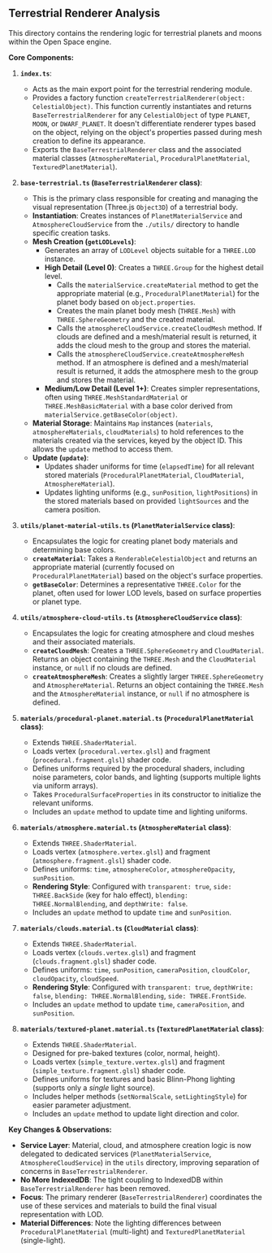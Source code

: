 ## Terrestrial Renderer Analysis

This directory contains the rendering logic for terrestrial planets and moons within the Open Space engine.

**Core Components:**

1.  **`index.ts`**:

    - Acts as the main export point for the terrestrial rendering module.
    - Provides a factory function `createTerrestrialRenderer(object: CelestialObject)`. This function currently instantiates and returns `BaseTerrestrialRenderer` for any `CelestialObject` of type `PLANET`, `MOON`, or `DWARF_PLANET`. It doesn't differentiate renderer types based on the object, relying on the object's properties passed during mesh creation to define its appearance.
    - Exports the `BaseTerrestrialRenderer` class and the associated material classes (`AtmosphereMaterial`, `ProceduralPlanetMaterial`, `TexturedPlanetMaterial`).

2.  **`base-terrestrial.ts` (`BaseTerrestrialRenderer` class)**:

    - This is the primary class responsible for creating and managing the visual representation (Three.js `Object3D`) of a terrestrial body.
    - **Instantiation**: Creates instances of `PlanetMaterialService` and `AtmosphereCloudService` from the `./utils/` directory to handle specific creation tasks.
    - **Mesh Creation (`getLODLevels`)**:
      - Generates an array of `LODLevel` objects suitable for a `THREE.LOD` instance.
      - **High Detail (Level 0)**: Creates a `THREE.Group` for the highest detail level.
        - Calls the `materialService.createMaterial` method to get the appropriate material (e.g., `ProceduralPlanetMaterial`) for the planet body based on `object.properties`.
        - Creates the main planet body mesh (`THREE.Mesh`) with `THREE.SphereGeometry` and the created material.
        - Calls the `atmosphereCloudService.createCloudMesh` method. If clouds are defined and a mesh/material result is returned, it adds the cloud mesh to the group and stores the material.
        - Calls the `atmosphereCloudService.createAtmosphereMesh` method. If an atmosphere is defined and a mesh/material result is returned, it adds the atmosphere mesh to the group and stores the material.
      - **Medium/Low Detail (Level 1+)**: Creates simpler representations, often using `THREE.MeshStandardMaterial` or `THREE.MeshBasicMaterial` with a base color derived from `materialService.getBaseColor(object)`.
    - **Material Storage**: Maintains `Map` instances (`materials`, `atmosphereMaterials`, `cloudMaterials`) to hold references to the materials created via the services, keyed by the object ID. This allows the `update` method to access them.
    - **Update (`update`)**:
      - Updates shader uniforms for time (`elapsedTime`) for all relevant stored materials (`ProceduralPlanetMaterial`, `CloudMaterial`, `AtmosphereMaterial`).
      - Updates lighting uniforms (e.g., `sunPosition`, `lightPositions`) in the stored materials based on provided `lightSources` and the camera position.

3.  **`utils/planet-material-utils.ts` (`PlanetMaterialService` class)**:

    - Encapsulates the logic for creating planet body materials and determining base colors.
    - **`createMaterial`**: Takes a `RenderableCelestialObject` and returns an appropriate material (currently focused on `ProceduralPlanetMaterial`) based on the object's surface properties.
    - **`getBaseColor`**: Determines a representative `THREE.Color` for the planet, often used for lower LOD levels, based on surface properties or planet type.

4.  **`utils/atmosphere-cloud-utils.ts` (`AtmosphereCloudService` class)**:

    - Encapsulates the logic for creating atmosphere and cloud meshes and their associated materials.
    - **`createCloudMesh`**: Creates a `THREE.SphereGeometry` and `CloudMaterial`. Returns an object containing the `THREE.Mesh` and the `CloudMaterial` instance, or `null` if no clouds are defined.
    - **`createAtmosphereMesh`**: Creates a slightly larger `THREE.SphereGeometry` and `AtmosphereMaterial`. Returns an object containing the `THREE.Mesh` and the `AtmosphereMaterial` instance, or `null` if no atmosphere is defined.

5.  **`materials/procedural-planet.material.ts` (`ProceduralPlanetMaterial` class)**:

    - Extends `THREE.ShaderMaterial`.
    - Loads vertex (`procedural.vertex.glsl`) and fragment (`procedural.fragment.glsl`) shader code.
    - Defines uniforms required by the procedural shaders, including noise parameters, color bands, and lighting (supports multiple lights via uniform arrays).
    - Takes `ProceduralSurfaceProperties` in its constructor to initialize the relevant uniforms.
    - Includes an `update` method to update time and lighting uniforms.

6.  **`materials/atmosphere.material.ts` (`AtmosphereMaterial` class)**:

    - Extends `THREE.ShaderMaterial`.
    - Loads vertex (`atmosphere.vertex.glsl`) and fragment (`atmosphere.fragment.glsl`) shader code.
    - Defines uniforms: `time`, `atmosphereColor`, `atmosphereOpacity`, `sunPosition`.
    - **Rendering Style**: Configured with `transparent: true`, `side: THREE.BackSide` (key for halo effect), `blending: THREE.NormalBlending`, and `depthWrite: false`.
    - Includes an `update` method to update `time` and `sunPosition`.

7.  **`materials/clouds.material.ts` (`CloudMaterial` class)**:

    - Extends `THREE.ShaderMaterial`.
    - Loads vertex (`clouds.vertex.glsl`) and fragment (`clouds.fragment.glsl`) shader code.
    - Defines uniforms: `time`, `sunPosition`, `cameraPosition`, `cloudColor`, `cloudOpacity`, `cloudSpeed`.
    - **Rendering Style**: Configured with `transparent: true`, `depthWrite: false`, `blending: THREE.NormalBlending`, `side: THREE.FrontSide`.
    - Includes an `update` method to update `time`, `cameraPosition`, and `sunPosition`.

8.  **`materials/textured-planet.material.ts` (`TexturedPlanetMaterial` class)**:
    - Extends `THREE.ShaderMaterial`.
    - Designed for pre-baked textures (color, normal, height).
    - Loads vertex (`simple_texture.vertex.glsl`) and fragment (`simple_texture.fragment.glsl`) shader code.
    - Defines uniforms for textures and basic Blinn-Phong lighting (supports only a _single_ light source).
    - Includes helper methods (`setNormalScale`, `setLightingStyle`) for easier parameter adjustment.
    - Includes an `update` method to update light direction and color.

**Key Changes & Observations:**

- **Service Layer**: Material, cloud, and atmosphere creation logic is now delegated to dedicated services (`PlanetMaterialService`, `AtmosphereCloudService`) in the `utils` directory, improving separation of concerns in `BaseTerrestrialRenderer`.
- **No More IndexedDB**: The tight coupling to IndexedDB within `BaseTerrestrialRenderer` has been removed.
- **Focus**: The primary renderer (`BaseTerrestrialRenderer`) coordinates the use of these services and materials to build the final visual representation with LOD.
- **Material Differences**: Note the lighting differences between `ProceduralPlanetMaterial` (multi-light) and `TexturedPlanetMaterial` (single-light).
